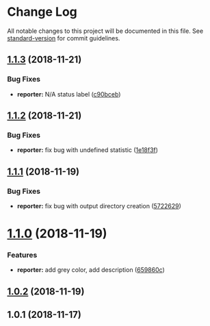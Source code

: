 # Change Log

All notable changes to this project will be documented in this file. See [standard-version](https://github.com/conventional-changelog/standard-version) for commit guidelines.

<a name="1.1.3"></a>
## [1.1.3](https://github.com/kucherenko/jscpd-bootstrap-reporter/compare/v1.1.2...v1.1.3) (2018-11-21)


### Bug Fixes

* **reporter:** N/A status label ([c90bceb](https://github.com/kucherenko/jscpd-bootstrap-reporter/commit/c90bceb))



<a name="1.1.2"></a>
## [1.1.2](https://github.com/kucherenko/jscpd-bootstrap-reporter/compare/v1.1.1...v1.1.2) (2018-11-21)


### Bug Fixes

* **reporter:** fix bug with undefined statistic ([1e18f3f](https://github.com/kucherenko/jscpd-bootstrap-reporter/commit/1e18f3f))



<a name="1.1.1"></a>
## [1.1.1](https://github.com/kucherenko/jscpd-bootstrap-reporter/compare/v1.1.0...v1.1.1) (2018-11-19)


### Bug Fixes

* **reporter:** fix bug with output directory creation ([5722629](https://github.com/kucherenko/jscpd-bootstrap-reporter/commit/5722629))



<a name="1.1.0"></a>
# [1.1.0](https://github.com/kucherenko/jscpd-bootstrap-reporter/compare/v1.0.2...v1.1.0) (2018-11-19)


### Features

* **reporter:** add grey color, add description ([659860c](https://github.com/kucherenko/jscpd-bootstrap-reporter/commit/659860c))



<a name="1.0.2"></a>
## [1.0.2](https://github.com/kucherenko/jscpd-bootstrap-reporter/compare/v1.0.1...v1.0.2) (2018-11-19)



<a name="1.0.1"></a>
## 1.0.1 (2018-11-17)
